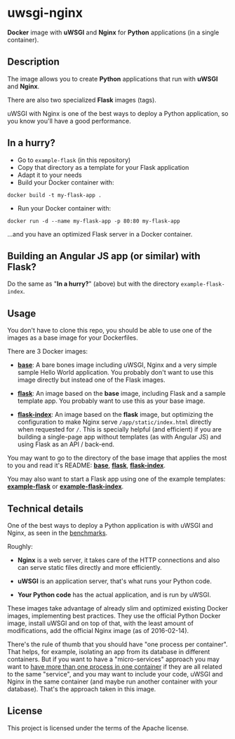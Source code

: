 # uwsgi-nginx

**Docker** image with **uWSGI** and **Nginx** for **Python** applications (in a
single container).

## Description

The image allows you to create **Python** applications that run
with **uWSGI** and **Nginx**.

There are also two specialized **Flask** images (tags).

uWSGI with Nginx is one of the best ways to deploy a Python
application, so you know you'll have a good performance.

## In a hurry?

* Go to `example-flask` (in this repository)
* Copy that directory as a template for your Flask application
* Adapt it to your needs
* Build your Docker container with:

```
docker build -t my-flask-app .
```

* Run your Docker container with:

```
docker run -d --name my-flask-app -p 80:80 my-flask-app
```

...and you have an optimized Flask server in a Docker container.

## Building an Angular JS app (or similar) with Flask?

Do the same as "**In a hurry?**" (above) but with the directory `example-flask-index`.


## Usage

You don't have to clone this repo, you should be able to use one
of the images as a base image for your Dockerfiles.

There are 3 Docker images:

* **[base](base)**: A bare bones image including uWSGI, Nginx and a
very simple sample Hello World application. You probably don't
want to use this image directly but instead one of the Flask
images.

* **[flask](flask)**: An image based on the **base** image, including
Flask and a sample template app. You probably want to use this
as your base image.

* **[flask-index](flask-index)**: An image based on the **flask** image, but
optimizing the configuration to make Nginx serve
`/app/static/index.html` directly when requested for `/`. This is
specially helpful (and efficient) if you are building a
single-page app without templates (as with Angular JS) and using
Flask as an API / back-end.

You may want to go to the directory of the base image that applies
the most to you and read it's README: **[base](base)**, **[flask](flask)**,
**[flask-index](flask-index)**.

You may also want to start a Flask app using one of the example templates:
**[example-flask](example-flask)** or **[example-flask-index](example-flask-index)**.

## Technical details

One of the best ways to deploy a Python application is with uWSGI
and Nginx, as seen in the
[benchmarks](http://nichol.as/benchmark-of-python-web-servers).

Roughly:

* **Nginx** is a web server, it takes care of the HTTP connections and
also can serve static files directly and more efficiently.

* **uWSGI** is an application server, that's what runs your Python
code.

* **Your Python code** has the actual application, and is run by
uWSGI.

These images take advantage of already slim and optimized
existing Docker images, implementing best practices. They use
the official Python Docker image, install uWSGI and on top of
that, with the least amount of modifications, add the official
Nginx image (as of 2016-02-14).

There's the rule of thumb that you should have "one process per
container". That helps, for example, isolating an app from its
database in different containers. But if you want to have a
"micro-services" approach you may want to [have more than one
process in one container](https://valdhaus.co/writings/docker-misconceptions/) if they are all related to the
same "service", and you may want to include your code, uWSGI
and Nginx in the same container (and maybe run another container
with your database). That's the approach taken in this image.

## License

This project is licensed under the terms of the Apache license.